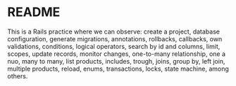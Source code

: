 # README

This is a Rails practice where we can observe:
create a project, database configuration, generate migrations, annotations, rollbacks, callbacks, own validations, conditions, logical operators, search by id and columns, limit, scopes, update records, monitor changes, one-to-many relationship, one a nuo, many to many, list products, includes, trough, joins, group by, left join, multiple products, reload, enums, transactions, locks, state machine, among others.
